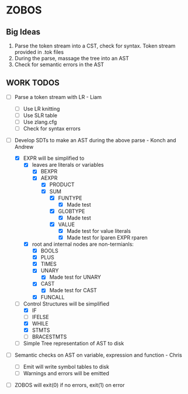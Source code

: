 # ZOBOS

## Big Ideas

1. Parse the token stream into a CST, check for syntax. Token stream provided in .tok files
2. During the parse, massage the tree into an AST
3. Check for semantic errors in the AST

## WORK TODOS

- [ ] Parse a token stream with LR - Liam
	- [ ] Use LR knitting
	- [ ] Use SLR table 
	- [ ] Use zlang.cfg
	- [ ] Check for syntax errors
- [ ] Develop SDTs to make an AST during the above parse - Konch and Andrew
    - [X] EXPR will be simplified to 
        - [X] leaves are literals or variables
            - [X] BEXPR
            - [X] AEXPR
              - [X] PRODUCT
              - [X] SUM
                  - [X] FUNTYPE
                    - [X] Made test
                  - [X] GLOBTYPE
                      - [X] Made test
                  - [X] VALUE
                    - [X] Made test for value literals 
                    - [X] Made test for lparen EXPR rparen 
        - [X] root and internal nodes are non-termianls:
            - [X] BOOLS
            - [X] PLUS
            - [X] TIMES
            - [X] UNARY
                - [X] Made test for UNARY 
            - [x] CAST
                - [x] Made test for CAST
            - [X] FUNCALL
    - [ ] Control Structures will be simplified
        - [X] IF
        - [ ] IFELSE
        - [X] WHILE
        - [X] STMTS
        - [ ] BRACESTMTS
    - [ ] Simple Tree representation of AST to disk
- [ ] Semantic checks on AST on variable, expression and function - Chris
	- [ ] Emit will write symbol tables to disk 
	- [ ] Warnings and errors will be emitted 
- [ ] ZOBOS will exit(0) if no errors, exit(1) on error


